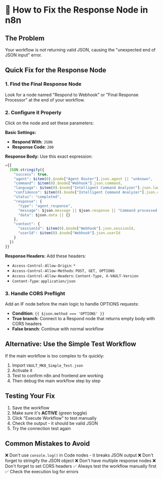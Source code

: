 # 🔧 How to Fix the Response Node in n8n

## The Problem
Your workflow is not returning valid JSON, causing the "unexpected end of JSON input" error.

## Quick Fix for the Response Node

### 1. Find the Final Response Node
Look for a node named "Respond to Webhook" or "Final Response Processor" at the end of your workflow.

### 2. Configure it Properly

Click on the node and set these parameters:

**Basic Settings:**
- **Respond With**: `JSON`
- **Response Code**: `200`

**Response Body:**
Use this exact expression:
```javascript
={{
  JSON.stringify({
    "success": true,
    "agent": $item(0).$node["Agent Router"].json.agent || "unknown",
    "command": $item(0).$node["Webhook"].json.command,
    "language": $item(0).$node["Intelligent Command Analyzer"].json.language || "unknown",
    "confidence": $item(0).$node["Intelligent Command Analyzer"].json.confidence || 0,
    "status": "completed",
    "response": {
      "type": "agent_response",
      "message": $json.message || $json.response || "Command processed successfully",
      "data": $json.data || {}
    },
    "context": {
      "sessionId": $item(0).$node["Webhook"].json.sessionId,
      "userId": $item(0).$node["Webhook"].json.userId
    }
  })
}}
```

**Response Headers:**
Add these headers:
- `Access-Control-Allow-Origin`: `*`
- `Access-Control-Allow-Methods`: `POST, GET, OPTIONS`
- `Access-Control-Allow-Headers`: `Content-Type, X-VAULT-Version`
- `Content-Type`: `application/json`

### 3. Handle CORS Preflight

Add an IF node before the main logic to handle OPTIONS requests:
- **Condition**: `{{ $json.method === 'OPTIONS' }}`
- **True branch**: Connect to a Respond node that returns empty body with CORS headers
- **False branch**: Continue with normal workflow

## Alternative: Use the Simple Test Workflow

If the main workflow is too complex to fix quickly:

1. Import `VAULT_MK8_Simple_Test.json`
2. Activate it
3. Test to confirm n8n and frontend are working
4. Then debug the main workflow step by step

## Testing Your Fix

1. Save the workflow
2. Make sure it's **ACTIVE** (green toggle)
3. Click "Execute Workflow" to test manually
4. Check the output - it should be valid JSON
5. Try the connection test again

## Common Mistakes to Avoid

❌ Don't use `console.log()` in Code nodes - it breaks JSON output
❌ Don't forget to stringify the JSON object
❌ Don't have multiple response nodes
❌ Don't forget to set CORS headers
✅ Always test the workflow manually first
✅ Check the execution log for errors

